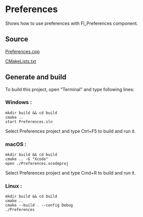# Preferences

Shows how to use preferences with Fl_Preferences component.

## Source

[Preferences.cpp](Preferences.cpp)

[CMakeLists.txt](CMakeLists.txt)

## Generate and build

To build this project, open "Terminal" and type following lines:

### Windows :

``` shell
mkdir build && cd build
cmake .. 
start Preferences.sln
```

Select Preferences project and type Ctrl+F5 to build and run it.

### macOS :

``` shell
mkdir build && cd build
cmake .. -G "Xcode"
open ./Preferences.xcodeproj
```

Select Preferences project and type Cmd+R to build and run it.

### Linux :

``` shell
mkdir build && cd build
cmake .. 
cmake --build . --config Debug
./Preferences
```
